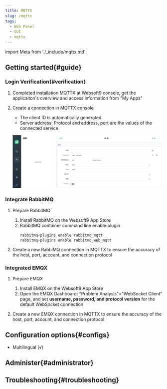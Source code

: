 ```yaml
---
title: MQTTX
slug: /mqttx
tags:
  - Web Panel 
  - GUI
  - mqttx
---
```


import Meta from './_include/mqttx.md';

<Meta name="meta" />

## Getting started{#guide}

### Login Verification{#verification}

1. Completed installation MQTTX at Websoft9 console, get the applicaiton's overview and access information from "My Apps"  

2. Create a connection in MQTTX console

   - The client ID is automatically generated 
   - Server address: Protocol and address, port are the values of the connected service

   ![](./assets/mqttx-connection-websoft9.png)

### Integrate RabbitMQ 

1. Prepare RabbitMQ 

   1. Install RabbitMQ on the Websoft9 App Store 
   2. RabbitMQ container command line enable plugin 
      ``` 
      rabbitmq-plugins enable rabbitmq_mqtt 
      rabbitmq-plugins enable rabbitmq_web_mqtt  
      ``` 
2. Create a new RabbiMQ connection in MQTTX to ensure the accuracy of the host, port, account, and connection protocol 

### Integrated EMQX 

1. Prepare EMQX 

   1. Install EMQX on the Websoft9 App Store 
   2. Open the EMQX Dashboard: "Problem Analysis">"WebSocket Client" page, and set **username, password, and protocol version**  for the default WebSocket connection

2. Create a new EMQX connection in MQTTX to ensure the accuracy of the host, port, account, and connection protocol

## Configuration options{#configs}

- Multilingual (√)

## Administer{#administrator}

## Troubleshooting{#troubleshooting}

